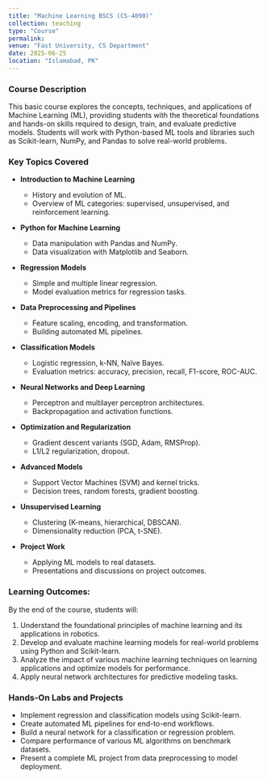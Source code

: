 ```yaml
---
title: "Machine Learning BSCS (CS-4090)"
collection: teaching
type: "Course"
permalink: 
venue: "Fast University, CS Department"
date: 2025-06-25
location: "Islamabad, PK"
---
```

### Course Description  
This basic course explores the concepts, techniques, and applications of Machine Learning (ML), providing students with the theoretical foundations and hands-on skills required to design, train, and evaluate predictive models. Students will work with Python-based ML tools and libraries such as Scikit-learn, NumPy, and Pandas to solve real-world problems.  

### Key Topics Covered
- **Introduction to Machine Learning**
  - History and evolution of ML.
  - Overview of ML categories: supervised, unsupervised, and reinforcement learning.

- **Python for Machine Learning**
  - Data manipulation with Pandas and NumPy.
  - Data visualization with Matplotlib and Seaborn.

- **Regression Models**
  - Simple and multiple linear regression.
  - Model evaluation metrics for regression tasks.

- **Data Preprocessing and Pipelines**
  - Feature scaling, encoding, and transformation.
  - Building automated ML pipelines.

- **Classification Models**
  - Logistic regression, k-NN, Naïve Bayes.
  - Evaluation metrics: accuracy, precision, recall, F1-score, ROC-AUC.

- **Neural Networks and Deep Learning**
  - Perceptron and multilayer perceptron architectures.
  - Backpropagation and activation functions.

- **Optimization and Regularization**
  - Gradient descent variants (SGD, Adam, RMSProp).
  - L1/L2 regularization, dropout.

- **Advanced Models**
  - Support Vector Machines (SVM) and kernel tricks.
  - Decision trees, random forests, gradient boosting.

- **Unsupervised Learning**
  - Clustering (K-means, hierarchical, DBSCAN).
  - Dimensionality reduction (PCA, t-SNE).

- **Project Work**
  - Applying ML models to real datasets.
  - Presentations and discussions on project outcomes.

### Learning Outcomes:  
By the end of the course, students will:  
1. Understand the foundational principles of machine learning and its applications in robotics.
2. Develop and evaluate machine learning models for real-world problems using Python and Scikit-learn.
3. Analyze the impact of various machine learning techniques on learning applications and optimize models for performance.
4. Apply neural network architectures for predictive modeling tasks.

### Hands-On Labs and Projects
- Implement regression and classification models using Scikit-learn.
- Create automated ML pipelines for end-to-end workflows.
- Build a neural network for a classification or regression problem.
- Compare performance of various ML algorithms on benchmark datasets.
- Present a complete ML project from data preprocessing to model deployment.
